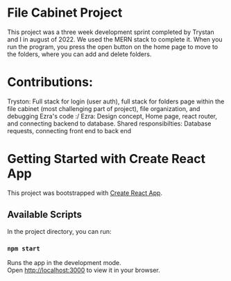 # File Cabinet Project
This project was a three week development sprint completed by Trystan and I in august of 2022. We used the MERN stack to complete it. When you run the program, you press the open button on the home page to move to the folders, where you can add and delete folders. 

# Contributions:
Tryston: Full stack for login (user auth), full stack for folders page within the file cabinet (most challenging part of project), file organization, and debugging Ezra's code :/
Ezra: Design concept, Home page, react router, and connecting backend to database. 
Shared responsibilties: 
Database requests, connecting front end to back end




# Getting Started with Create React App

This project was bootstrapped with [Create React App](https://github.com/facebook/create-react-app).

## Available Scripts

In the project directory, you can run:

### `npm start`

Runs the app in the development mode.\
Open [http://localhost:3000](http://localhost:3000) to view it in your browser.


